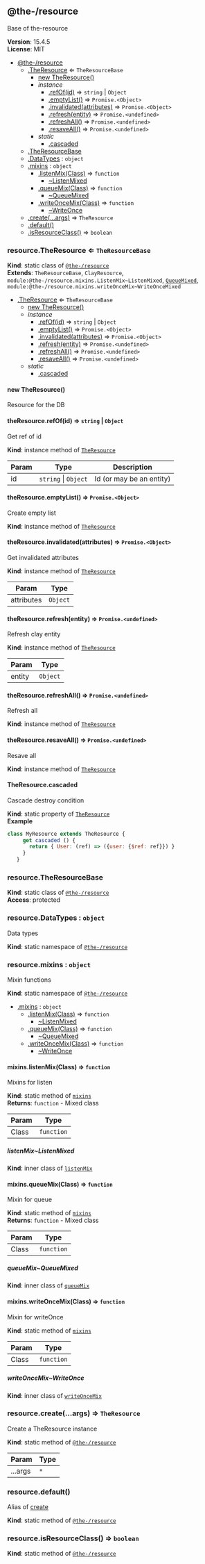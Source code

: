 <!--- Code generated by @the-/script-doc. DO NOT EDIT. -->

<a name="module_@the-/resource"></a>

## @the-/resource
Base of the-resource

**Version**: 15.4.5  
**License**: MIT  

* [@the-/resource](#module_@the-/resource)
    * [.TheResource](#module_@the-/resource.TheResource) ⇐ <code>TheResourceBase</code>
        * [new TheResource()](#new_module_@the-/resource.TheResource_new)
        * _instance_
            * [.refOf(id)](#module_@the-/resource.TheResource+refOf) ⇒ <code>string</code> \| <code>Object</code>
            * [.emptyList()](#module_@the-/resource.TheResource+emptyList) ⇒ <code>Promise.&lt;Object&gt;</code>
            * [.invalidated(attributes)](#module_@the-/resource.TheResource+invalidated) ⇒ <code>Promise.&lt;Object&gt;</code>
            * [.refresh(entity)](#module_@the-/resource.TheResource+refresh) ⇒ <code>Promise.&lt;undefined&gt;</code>
            * [.refreshAll()](#module_@the-/resource.TheResource+refreshAll) ⇒ <code>Promise.&lt;undefined&gt;</code>
            * [.resaveAll()](#module_@the-/resource.TheResource+resaveAll) ⇒ <code>Promise.&lt;undefined&gt;</code>
        * _static_
            * [.cascaded](#module_@the-/resource.TheResource.cascaded)
    * [.TheResourceBase](#module_@the-/resource.TheResourceBase)
    * [.DataTypes](#module_@the-/resource.DataTypes) : <code>object</code>
    * [.mixins](#module_@the-/resource.mixins) : <code>object</code>
        * [.listenMix(Class)](#module_@the-/resource.mixins.listenMix) ⇒ <code>function</code>
            * [~ListenMixed](#module_@the-/resource.mixins.listenMix..ListenMixed)
        * [.queueMix(Class)](#module_@the-/resource.mixins.queueMix) ⇒ <code>function</code>
            * [~QueueMixed](#module_@the-/resource.mixins.queueMix..QueueMixed)
        * [.writeOnceMix(Class)](#module_@the-/resource.mixins.writeOnceMix) ⇒ <code>function</code>
            * [~WriteOnce](#module_@the-/resource.mixins.writeOnceMix..WriteOnce)
    * [.create(...args)](#module_@the-/resource.create) ⇒ <code>TheResource</code>
    * [.default()](#module_@the-/resource.default)
    * [.isResourceClass()](#module_@the-/resource.isResourceClass) ⇒ <code>boolean</code>

<a name="module_@the-/resource.TheResource"></a>

### resource.TheResource ⇐ <code>TheResourceBase</code>
**Kind**: static class of [<code>@the-/resource</code>](#module_@the-/resource)  
**Extends**: <code>TheResourceBase</code>, <code>ClayResource</code>, <code>module:@the-/resource.mixins.ListenMix~ListenMixed</code>, [<code>QueueMixed</code>](#module_@the-/resource.mixins.queueMix..QueueMixed), <code>module:@the-/resource.mixins.writeOnceMix~WriteOnceMixed</code>  

* [.TheResource](#module_@the-/resource.TheResource) ⇐ <code>TheResourceBase</code>
    * [new TheResource()](#new_module_@the-/resource.TheResource_new)
    * _instance_
        * [.refOf(id)](#module_@the-/resource.TheResource+refOf) ⇒ <code>string</code> \| <code>Object</code>
        * [.emptyList()](#module_@the-/resource.TheResource+emptyList) ⇒ <code>Promise.&lt;Object&gt;</code>
        * [.invalidated(attributes)](#module_@the-/resource.TheResource+invalidated) ⇒ <code>Promise.&lt;Object&gt;</code>
        * [.refresh(entity)](#module_@the-/resource.TheResource+refresh) ⇒ <code>Promise.&lt;undefined&gt;</code>
        * [.refreshAll()](#module_@the-/resource.TheResource+refreshAll) ⇒ <code>Promise.&lt;undefined&gt;</code>
        * [.resaveAll()](#module_@the-/resource.TheResource+resaveAll) ⇒ <code>Promise.&lt;undefined&gt;</code>
    * _static_
        * [.cascaded](#module_@the-/resource.TheResource.cascaded)

<a name="new_module_@the-/resource.TheResource_new"></a>

#### new TheResource()
Resource for the DB

<a name="module_@the-/resource.TheResource+refOf"></a>

#### theResource.refOf(id) ⇒ <code>string</code> \| <code>Object</code>
Get ref of id

**Kind**: instance method of [<code>TheResource</code>](#module_@the-/resource.TheResource)  

| Param | Type | Description |
| --- | --- | --- |
| id | <code>string</code> \| <code>Object</code> | Id (or may be an entity) |

<a name="module_@the-/resource.TheResource+emptyList"></a>

#### theResource.emptyList() ⇒ <code>Promise.&lt;Object&gt;</code>
Create empty list

**Kind**: instance method of [<code>TheResource</code>](#module_@the-/resource.TheResource)  
<a name="module_@the-/resource.TheResource+invalidated"></a>

#### theResource.invalidated(attributes) ⇒ <code>Promise.&lt;Object&gt;</code>
Get invalidated attributes

**Kind**: instance method of [<code>TheResource</code>](#module_@the-/resource.TheResource)  

| Param | Type |
| --- | --- |
| attributes | <code>Object</code> | 

<a name="module_@the-/resource.TheResource+refresh"></a>

#### theResource.refresh(entity) ⇒ <code>Promise.&lt;undefined&gt;</code>
Refresh clay entity

**Kind**: instance method of [<code>TheResource</code>](#module_@the-/resource.TheResource)  

| Param | Type |
| --- | --- |
| entity | <code>Object</code> | 

<a name="module_@the-/resource.TheResource+refreshAll"></a>

#### theResource.refreshAll() ⇒ <code>Promise.&lt;undefined&gt;</code>
Refresh all

**Kind**: instance method of [<code>TheResource</code>](#module_@the-/resource.TheResource)  
<a name="module_@the-/resource.TheResource+resaveAll"></a>

#### theResource.resaveAll() ⇒ <code>Promise.&lt;undefined&gt;</code>
Resave all

**Kind**: instance method of [<code>TheResource</code>](#module_@the-/resource.TheResource)  
<a name="module_@the-/resource.TheResource.cascaded"></a>

#### TheResource.cascaded
Cascade destroy condition

**Kind**: static property of [<code>TheResource</code>](#module_@the-/resource.TheResource)  
**Example**  
```js
class MyResource extends TheResource {
     get cascaded () {
       return { User: (ref) => ({user: {$ref: ref}}) }
     }
   }
```
<a name="module_@the-/resource.TheResourceBase"></a>

### resource.TheResourceBase
**Kind**: static class of [<code>@the-/resource</code>](#module_@the-/resource)  
**Access**: protected  
<a name="module_@the-/resource.DataTypes"></a>

### resource.DataTypes : <code>object</code>
Data types

**Kind**: static namespace of [<code>@the-/resource</code>](#module_@the-/resource)  
<a name="module_@the-/resource.mixins"></a>

### resource.mixins : <code>object</code>
Mixin functions

**Kind**: static namespace of [<code>@the-/resource</code>](#module_@the-/resource)  

* [.mixins](#module_@the-/resource.mixins) : <code>object</code>
    * [.listenMix(Class)](#module_@the-/resource.mixins.listenMix) ⇒ <code>function</code>
        * [~ListenMixed](#module_@the-/resource.mixins.listenMix..ListenMixed)
    * [.queueMix(Class)](#module_@the-/resource.mixins.queueMix) ⇒ <code>function</code>
        * [~QueueMixed](#module_@the-/resource.mixins.queueMix..QueueMixed)
    * [.writeOnceMix(Class)](#module_@the-/resource.mixins.writeOnceMix) ⇒ <code>function</code>
        * [~WriteOnce](#module_@the-/resource.mixins.writeOnceMix..WriteOnce)

<a name="module_@the-/resource.mixins.listenMix"></a>

#### mixins.listenMix(Class) ⇒ <code>function</code>
Mixins for listen

**Kind**: static method of [<code>mixins</code>](#module_@the-/resource.mixins)  
**Returns**: <code>function</code> - Mixed class  

| Param | Type |
| --- | --- |
| Class | <code>function</code> | 

<a name="module_@the-/resource.mixins.listenMix..ListenMixed"></a>

##### listenMix~ListenMixed
**Kind**: inner class of [<code>listenMix</code>](#module_@the-/resource.mixins.listenMix)  
<a name="module_@the-/resource.mixins.queueMix"></a>

#### mixins.queueMix(Class) ⇒ <code>function</code>
Mixin for queue

**Kind**: static method of [<code>mixins</code>](#module_@the-/resource.mixins)  
**Returns**: <code>function</code> - Mixed class  

| Param | Type |
| --- | --- |
| Class | <code>function</code> | 

<a name="module_@the-/resource.mixins.queueMix..QueueMixed"></a>

##### queueMix~QueueMixed
**Kind**: inner class of [<code>queueMix</code>](#module_@the-/resource.mixins.queueMix)  
<a name="module_@the-/resource.mixins.writeOnceMix"></a>

#### mixins.writeOnceMix(Class) ⇒ <code>function</code>
Mixin for writeOnce

**Kind**: static method of [<code>mixins</code>](#module_@the-/resource.mixins)  

| Param | Type |
| --- | --- |
| Class | <code>function</code> | 

<a name="module_@the-/resource.mixins.writeOnceMix..WriteOnce"></a>

##### writeOnceMix~WriteOnce
**Kind**: inner class of [<code>writeOnceMix</code>](#module_@the-/resource.mixins.writeOnceMix)  
<a name="module_@the-/resource.create"></a>

### resource.create(...args) ⇒ <code>TheResource</code>
Create a TheResource instance

**Kind**: static method of [<code>@the-/resource</code>](#module_@the-/resource)  

| Param | Type |
| --- | --- |
| ...args | <code>\*</code> | 

<a name="module_@the-/resource.default"></a>

### resource.default()
Alias of [create](#module_@the-/resource.create)

**Kind**: static method of [<code>@the-/resource</code>](#module_@the-/resource)  
<a name="module_@the-/resource.isResourceClass"></a>

### resource.isResourceClass() ⇒ <code>boolean</code>
**Kind**: static method of [<code>@the-/resource</code>](#module_@the-/resource)
